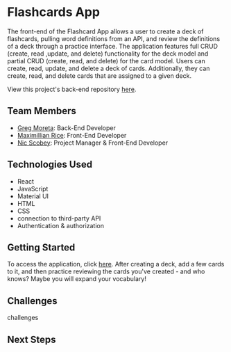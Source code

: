 # Flashcards App

The front-end of the Flashcard App allows a user to create a deck of flashcards, pulling word definitions from an API, and review the definitions of a deck through a practice interface. The application features full CRUD (create, read ,update, and delete) functionality for the deck model and partial CRUD (create, read, and delete) for the card model. Users can create, read, update, and delete a deck of cards. Additionally, they can create, read, and delete cards that are assigned to a given deck.

View this project's back-end repository [here](https://github.com/nicscobey/ringo-project3-backend).

## Team Members

- [Greg Moreta](https://github.com/Gregorio-Moreta): Back-End Developer
- [Maximillian Rice](https://github.com/HeyItsJustMax): Front-End Developer
- [Nic Scobey](https://github.com/nicscobey): Project Manager & Front-End Developer

## Technologies Used

- React
- JavaScript
- Material UI
- HTML
- CSS
- connection to third-party API
- Authentication & authorization

## Getting Started

To access the application, click [here](https://ringo-flashcards.netlify.app/). After creating a deck, add a few cards to it, and then practice reviewing the cards you've created - and who knows? Maybe you will expand your vocabulary!

## Challenges

challenges

## Next Steps
